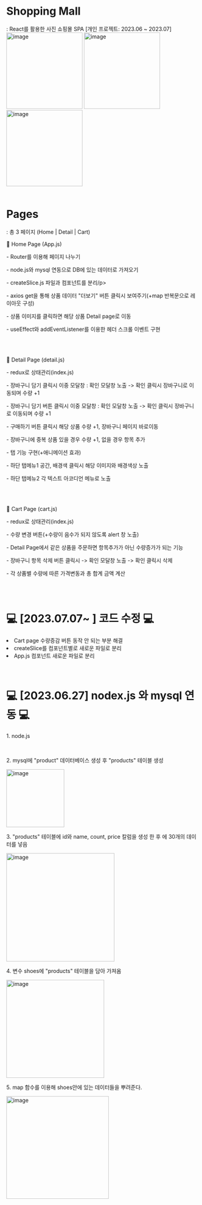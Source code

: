 <h1> Shopping Mall</h1>
: React를 활용한 사진 쇼핑몰 SPA 
[개인 프로젝트: 2023.06 ~ 2023.07]
<img alt="image" src="https://github.com/user-attachments/assets/c1c3a53f-4a58-4516-b2e2-1f2f075b0fd1" style="width:200px;"/>
<img alt="image" src="https://github.com/user-attachments/assets/f5f9a53f-89ea-418f-b62e-013f4c17afe6" style="width:200px;"/>
<img alt="image" src="https://github.com/user-attachments/assets/67ce44a2-f908-41a4-86d6-1a76e111b60f" style="width:200px;"/>


<br>
<br>

<h1> Pages </h1>
: 총 3 페이지 (Home | Detail | Cart)
<br>

🔧 Home Page (App.js)
<p>- Router를 이용해 페이지 나누기</p>
<p>- node.js와 mysql 연동으로 DB에 있는 데이터로 가져오기</p>
<p>- createSlice.js 파일과 컴포넌트를 분리/p>
<p>- axios get을 통해 상품 데이터 "더보기" 버튼 클릭시 보여주기(+map 반복문으로 레이아웃 구성)</p>
<p>- 상품 이미지를 클릭하면 해당 상품 Detail page로 이동</p>
<p>- useEffect와 addEventListener를 이용한 헤더 스크롤 이벤트 구현</p>
<br>
<br>

🔧 Detail Page (detail.js)
<p>- redux로 상태관리(index.js)</p>
<p>- 장바구니 담기 클릭시 이중 모달창 : 확인 모달창 노출 -> 확인 클릭시 장바구니로 이동되며 수량 +1 </p>
<p>- 장바구니 담기 버튼 클릭시 이중 모달창 : 확인 모달창 노출 -> 확인 클릭시 장바구니로 이동되며 수량 +1 </p>
<p>- 구매하기 버튼 클릭시 해당 상품 수량 +1, 장바구니 페이지 바로이동</p>
<p>- 장바구니에 중복 상품 있을 경우 수량 +1, 없을 경우 항목 추가</p>
<p>- 탭 기능 구현(+애니메이션 효과)</p>
<p>- 하단 탭메뉴1 공간, 배경색 클릭시 해당 이미지와 배경색상 노출</p>
<p>- 하단 탭메뉴2 각 텍스트 아코디언 메뉴로 노출</p>
<br>
<br>

🔧 Cart Page (cart.js)
<p>- redux로 상태관리(index.js)</p>
<p>- 수량 변경 버튼(+수량이 음수가 되지 않도록  alert 창 노출)</p>
<p>- Detail Page에서 같은 상품을 주문하면 항목추가가 아닌 수량증가가 되는 기능</p>
<p>- 장바구니 항목 삭제 버튼 클릭시 -> 확인 모달창 노출 -> 확인 클릭시 삭제</p>
<p>- 각 상품별 수량에 따른 가격변동과 총 합계 금액 계산</p>


<br>
<br>


<h1> 💻 [2023.07.07~ ] 코드 수정 💻 </h1>
<li>
  Cart page 수량증감 버튼 동작 안 되는 부분 해결
</li>
<li>
  createSlice를 컴포넌트별로 새로운 파일로 분리
</li>
<li>
  App.js 컴포넌트 새로운 파일로 분리
</li>


<br>
<br>



<h1> 💻 [2023.06.27] nodex.js 와 mysql 연동 💻 </h1>

<p> 1. node.js </p>
<br>
<p> 2. mysql에 "product" 데이터베이스 생성 후 "products" 테이블 생성 </p>
<img width="152" alt="image" src="https://github.com/byeon-seong-won/react.js_shopmall_project/assets/136781516/436b9e94-f81f-4f6d-9055-30747344df29">
<br>
<p> 3. "products" 테이블에 id와 name, count, price 칼럼을 생성 한 후 에 30개의 데이터를 넣음</p>
<img width="284" alt="image" src="https://github.com/byeon-seong-won/react.js_shopmall_project/assets/136781516/1cc8ff79-f5a3-4400-a30f-f1b7644f4c49">
<br>
<p> 4. 변수 shoes에 "products" 테이블을 담아 가져옴</p>
<img width="257" alt="image" src="https://github.com/byeon-seong-won/react.js_shopmall_project/assets/136781516/079c2186-7a1d-42da-b0ae-36e6b7ed3c51">
<br>
<p> 5. map 함수를 이용해 shoes안에 있는 데이터들을 뿌려준다. </p>
<img width="269" alt="image" src="https://github.com/byeon-seong-won/react.js_shopmall_project/assets/136781516/46ed1875-f10d-42e0-baf1-31d9361824f7">






